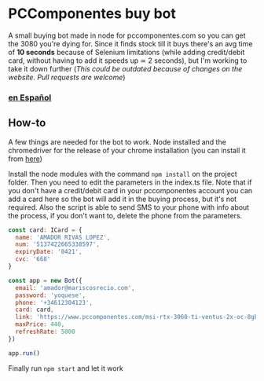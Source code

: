 # PCComponentes buy bot

A small buying bot made in node for pccomponentes.com so you can get the 3080 you're dying for. Since it finds stock till it buys there's an avg time of **10 seconds** because of Selenium limitations (while adding credit/debit card, without having to add it speeds up ≃ 2 seconds), but I'm working to take it down further (_This could be outdated because of changes on the website. Pull requests are welcome_)

### [en Español](https://github.com/elpatronaco/pccomponentes-buy-bot/blob/master/readme.es.md)

## How-to

A few things are needed for the bot to work. Node installed and the chromedriver for the release of your chrome installation (you can install it from [here](https://chromedriver.chromium.org/getting-started))

Install the node modules with the command `npm install` on the project folder. Then you need to edit the parameters in the index.ts file. Note that if you don't have a credit/debit card in your pccomponentes account you can add a card here so the bot will add it in the buying process, but it's not required. Also the script is able to send SMS to your phone with info about the process, if you don't want to, delete the phone from the parameters.

```javascript
const card: ICard = {
  name: 'AMADOR RIVAS LOPEZ',
  num: '5137422665338597',
  expiryDate: '0421',
  cvc: '668'
}

const app = new Bot({
  email: 'amador@mariscosrecio.com',
  password: 'yoquese',
  phone: '+34612304123',
  card: card,
  link: 'https://www.pccomponentes.com/msi-rtx-3060-ti-ventus-2x-oc-8gb-gddr6',
  maxPrice: 440,
  refreshRate: 5000
})

app.run()
```

Finally run `npm start` and let it work
